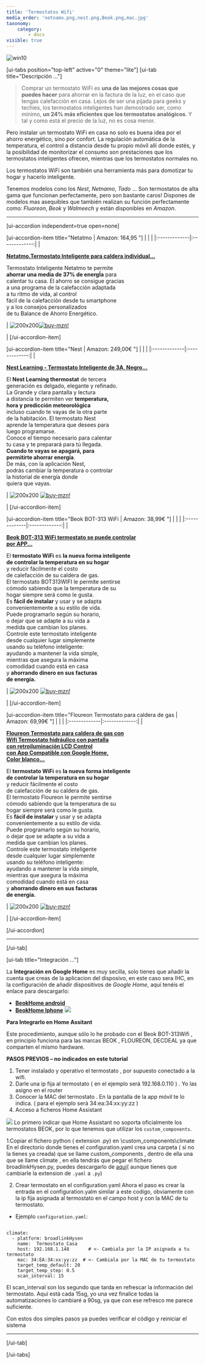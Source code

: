 ```yaml
---
title: 'Termostatos Wifi'
media_order: 'netnamo.png,nest.png,Beok.png,mac.jpg'
taxonomy:
    category:
        - docs
visible: true
---
```


![win10](image://os-compat.png)

[ui-tabs position="top-left" active="0" theme="lite"]
[ui-tab title="Descripción ..."]

> Comprar un termostato WiFi es **una de las mejores cosas que puedes hacer** para ahorrar en la factura de la luz, en el caso que tengas calefacción en casa. Lejos de ser una pijada para geeks y techies, los termostatos inteligentes han demostrado ser, como mínimo,  **un 24% más eficientes que los termostatos analógicos**. Y tal y como está el precio de la luz, no es cosa menor.

Pero instalar un termostato WiFi en casa no solo es buena idea por el ahorro energético, sino por confort. La regulación automática de la temperatura, el control a distancia desde tu propio móvil allí donde estés, y la posibilidad de monitorizar el consumo son prestaciones que los termostatos inteligentes ofrecen, mientras que los termostatos normales no.

Los termostatos WiFi son también una herramienta más para domotizar tu hogar y hacerlo inteligente.

Tenemos modelos cono los _Nest_, _Netnamo_, _Tado_ ... Son termostatos de alta gama que funcionan perfectamente, pero son bastante caros! Dispones de modelos mas asequibles que también realizan su función perfectamente como: _Fluoreon_, _Beok_ y _Walmeech_ y están disponibles en _Amazon_.

---

[ui-accordion independent=true open=none]

[ui-accordion-item title="Netatmo | Amazon: 164,95 "]
|  |  |
|:-------------|:-------------:|
| <p>[**Netatmo.Termostato Inteligente para caldera individual...**](https://amzn.to/2H27FcP)</p><p>Termostato Inteligente Netatmo te permite<br />**ahorrar una media de 37% de energÍa** para<br /> calentar tu casa. El ahorro se consigue gracias <br />a una programa de la calefacción adaptada <br />a tu ritmo de vida, al control<br /> fácil de la calefacción desde tu smartphone<br /> y a los consejos personalizados<br /> de tu Balance de Ahorro Energético.</p><p> | ![200x200][amzn-netnamo][![buy-mzn!][buy-mzn]](https://amzn.to/2H27FcP)</p> |
[/ui-accordion-item]

[ui-accordion-item title="Nest | Amazon: 249,00€ "]
|  |  |
|:-------------|:-------------:|
| <p>[**Nest Learning  -  Termostato Inteligente de 3A, Negro...**](https://amzn.to/2JsD7DA)</p><p>El **Nest Learning thermostat** de tercera<br /> generación es delgado, elegante y refinado.<br /> La Grande y clara pantalla y lectura<br /> a distancia te permiten ver **temperatura,<br /> hora y predicción meteorológica** <br />incluso cuando te vayas de la otra parte <br />de la habitación. El termostato Nest<br /> aprende la temperatura que desees para<br /> luego programarse.<br /> Conoce el tiempo necesario para calentar<br /> tu casa y te preparará para tú llegada.<br /> **Cuando te vayas se apagará, para <br />permitirte ahorrar energía**. <br />De más, con la aplicación Nest,<br /> podrás cambiar la temperatura o controlar<br /> la historial de energía donde <br />quiera que vayas.</p> | ![200x200][amzn-Nest] [![buy-mzn!][buy-mzn]](https://amzn.to/2JsD7DA)</p> |
[/ui-accordion-item]

[ui-accordion-item title="Beok BOT-313 WiFi | Amazon: 38,99€ "]
|  |  |
|:-------------|:-------------:|
| <p>[**Beok BOT-313 WiFi termostato se puede controlar<br /> por APP...**](https://amzn.to/2Jicz8e)</p><p>El **termostato WiFi** es **la nueva forma inteligente<br /> de controlar la temperatura en su hogar**<br /> y reducir fácilmente el costo <br />de calefacción de su caldera de gas.<br /> El termostato BOT313WIFI le permite sentirse<br /> cómodo sabiendo que la temperatura de su <br />hogar siempre será como le gusta.<br /> Es **fácil de instalar** y usar y se adapta <br />convenientemente a su estilo de vida.<br /> Puede programarlo según su horario, <br />o dejar que se adapte a su vida a<br /> medida que cambian los planes.<br /> Controle este termostato inteligente <br />desde cualquier lugar simplemente<br />usando su teléfono inteligente: <br />ayudando a mantener la vida simple, <br />mientras que asegura la máxima<br /> comodidad cuando está en casa<br /> y **ahorrando dinero en sus facturas<br /> de energía.**</p> | ![200x200][amzn-Beok] [![buy-mzn!][buy-mzn]](https://amzn.to/2Jicz8e)</p> |
[/ui-accordion-item]

[ui-accordion-item title="Floureon Termostato para caldera de gas | Amazon: 69,99€ "]
|  |  |
|:-------------|:-------------:|
| <p>[**Floureon Termostato para caldera de gas con<br /> Wifi Termostato hidráulico con pantalla<br /> con retroiluminación LCD Control<br /> con App Compatible con Google Home, <br />Color blanco...**](https://amzn.to/2Jicz8e)</p><p>El **termostato WiFi** es **la nueva forma inteligente<br /> de controlar la temperatura en su hogar**<br /> y reducir fácilmente el costo <br />de calefacción de su caldera de gas.<br /> El termostato Floureon le permite sentirse<br /> cómodo sabiendo que la temperatura de su <br />hogar siempre será como le gusta.<br /> Es **fácil de instalar** y usar y se adapta <br />convenientemente a su estilo de vida.<br /> Puede programarlo según su horario, <br />o dejar que se adapte a su vida a<br /> medida que cambian los planes.<br /> Controle este termostato inteligente <br />desde cualquier lugar simplemente<br />usando su teléfono inteligente: <br />ayudando a mantener la vida simple, <br />mientras que asegura la máxima<br /> comodidad cuando está en casa<br /> y **ahorrando dinero en sus facturas<br /> de energía.**</p> | ![200x200][amzn-Beok] [![buy-mzn!][buy-mzn]](https://amzn.to/2Jicz8e)</p> |
[/ui-accordion-item]

[/ui-accordion]

<!--- REFERENCIA A IMAGENES AL PIE DEl ARTÍCULO --->

[amzn-netnamo]: user://pages/05.termostatos-calefaccion/netnamo.png?lightbox=1024&cropResize=200,200
[amzn-Nest]: user://pages/05.termostatos-calefaccion/nest.png?lightbox=1024&cropResize=200,200
[amzn-Beok]: user://pages/05.termostatos-calefaccion/Beok.png?lightbox=1024&cropResize=200,200
[buy-mzn]: https://dabuttonfactory.com/button.png?t=Comprar+en+AMAZON!&f=Roboto-Bold&ts=18&tc=fff&w=200&h=40&c=5&bgt=unicolored&bgc=037ba2
[buy-aliex]: https://dabuttonfactory.com/button.png?t=Comprar+en+ALIEXPRESS!&f=Roboto-Bold&ts=16&tc=fff&w=200&h=40&c=5&bgt=unicolored&bgc=ffae00

---

[/ui-tab]

[ui-tab title="Integración ..."]

La **Integración en Google Home** es muy secilla, solo tienes que añadir la cuenta que creas de la aplicacion del disposivo, en este caso sera IHC,  en la configuración de añadir dispositivos de _Google Home_, aquí tenéis el enlace para descargarlo:
 * [**BeokHome android**](http://bit.ly/2H4huqE)
 * [**BeokHome Iphone**](https://apple.co/2PTiGRF)
![](integracion_google_home.gif)

**Para Integrarlo en Home Assitant**

Este procedimiento, aunque sólo lo he probado con el Beok BOT-313Wifi , en principio funciona para las marcas BEOK , FLOUREON, DECDEAL ya que comparten el mismo hardware.

**PASOS PREVIOS – no indicados en este tutorial**
1. Tener instalado y operativo el termostato , por supuesto conectado a la wifi.
2. Darle una ip fija al termostato ( en el ejemplo será 192.168.0.110 ) . Yo las asigno en el router
3. Conocer la MAC del termostato . En la pantalla de la app móvil te lo indica. ( para el ejemplo será 34:ea:34:xx:yy:zz )
4. Acceso a ficheros Home Assistant

![](mac.jpg)
Lo primero indicar que Home Assistant no soporta oficialmente los termostatos BEOK, por lo que tenemos que utilizar los `custom_components`.

1.Copiar el fichero python ( extension .py) en \custom_components\climate
En el directorio donde tienes el configuration.yaml crea una carpeta ( si no la tienes ya creada) que se llame custom_components , dentro de ella una que se llame climate , en ella tendrás que pegar el fichero broadlinkHysen.py, puedes descargarlo de [aquí](http://bit.ly/2LsjpL5)( aunque tienes que cambiarle la extension de `.yaml` a `.py`)

2. Crear termostato en el configuration.yaml
Ahora el paso es crear la entrada en el configuration.yalm similar a este codigo, obviamente con la ip fija asignada al termostato en el campo host y con la MAC de tu termostato.

+ Ejemplo `configuration.yaml`:

```text

climate:
  - platform: broadlinkHysen
    name:  Termostato_Casa
    host: 192.168.1.148       # <- Cambiala por la IP asignada a tu termostato
    mac: 34:EA:34:xx:yy:zz  # <- Cambiala por la MAC de tu termostato
    target_temp_default: 20
    target_temp_step: 0.5
    scan_interval: 15
```
El scan_interval son los segundo que tarda en refrescar la información del termostato. Aquí está cada 15sg, yo una vez finalice todas la automatizaciones lo cambiaré a 90sg, ya que con ese refresco me parece suficiente.

Con estos dos simples pasos ya puedes verificar el código y reiniciar el sistema

---

[/ui-tab]

[/ui-tabs]